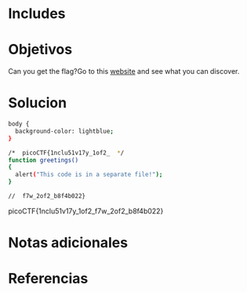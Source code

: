 # Includes
# Objetivos
Can you get the flag?Go to this [website](http://saturn.picoctf.net:58519/) and see what you can discover.

# Solucion
```bash
body {
  background-color: lightblue;
}

/*  picoCTF{1nclu51v17y_1of2_  */
function greetings()
{
  alert("This code is in a separate file!");
}

//  f7w_2of2_b8f4b022}

```
picoCTF{1nclu51v17y_1of2_f7w_2of2_b8f4b022}
# Notas adicionales


# Referencias
